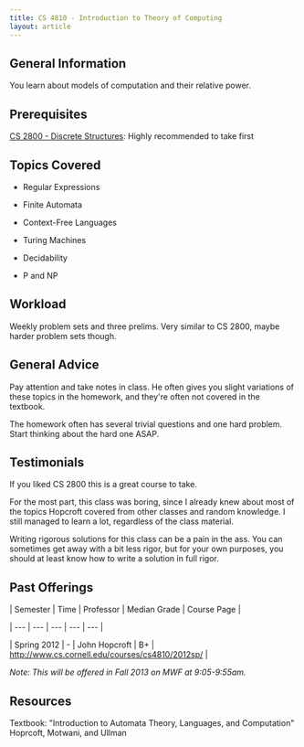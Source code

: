 ```yaml
---
title: CS 4810 - Introduction to Theory of Computing
layout: article
---
```




## General Information

You learn about models of computation and their relative power.



## Prerequisites

[CS 2800 - Discrete Structures](https://github.com/mrkev/Official-CS-Wiki/blob/master/classes/CS2800.md): Highly recommended to take first



## Topics Covered

 - Regular Expressions 

 - Finite Automata 

 - Context-Free Languages 

 - Turing Machines 

 - Decidability 

 - P and NP



## Workload

Weekly problem sets and three prelims. Very similar to CS 2800, maybe harder problem sets though.



## General Advice

Pay attention and take notes in class. He often gives you slight variations of these topics in the homework, and they're often not covered in the textbook.



The homework often has several trivial questions and one hard problem. Start thinking about the hard one ASAP.



## Testimonials

If you liked CS 2800 this is a great course to take.



For the most part, this class was boring, since I already knew about most of the topics Hopcroft covered from other classes and random knowledge. I still managed to learn a lot, regardless of the class material.



Writing rigorous solutions for this class can be a pain in the ass. You can sometimes get away with a bit less rigor, but for your own purposes, you should at least know how to write a solution in full rigor.



## Past Offerings

| Semester | Time | Professor | Median Grade | Course Page |

| --- | --- | --- | --- | --- |

| Spring 2012 | - | John Hopcroft | B+ | http://www.cs.cornell.edu/courses/cs4810/2012sp/ |



_Note: This will be offered in Fall 2013 on MWF at 9:05-9:55am._



## Resources

Textbook: "Introduction to Automata Theory, Languages, and Computation" Hoprcoft, Motwani, and Ullman
